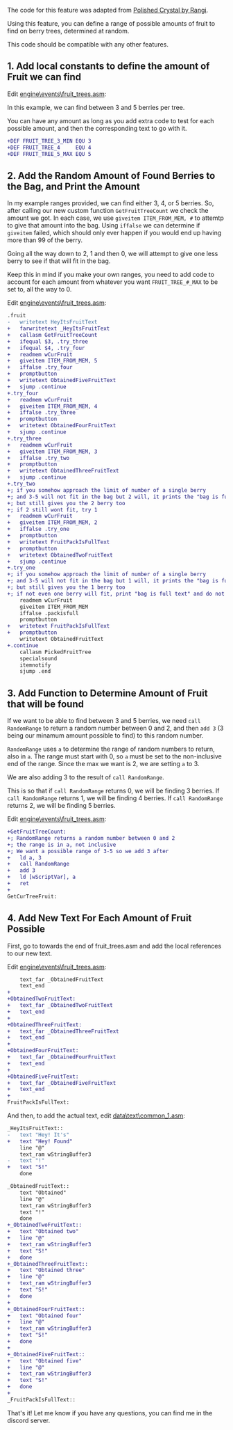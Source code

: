 
The code for this feature was adapted from [Polished Crystal by Rangi](https://github.com/Rangi42/polishedcrystal).

Using this feature, you can define a range of possible amounts of fruit to find on berry trees, determined at random.

This code should be compatible with any other features.

## 1. Add local constants to define the amount of Fruit we can find

Edit [engine\events\fruit_trees.asm](../blob/master/engine/events/fruit_trees.asm):

In this example, we can find between 3 and 5 berries per tree.

You can have any amount as long as you add extra code to test for each possible amount, and then the corresponding text to go with it.

```diff
+DEF FRUIT_TREE_3_MIN EQU 3
+DEF FRUIT_TREE_4     EQU 4
+DEF FRUIT_TREE_5_MAX EQU 5
```

## 2. Add the Random Amount of Found Berries to the Bag, and Print the Amount

In my example ranges provided, we can find either 3, 4, or 5 berries. So, after calling our new custom function ```GetFruitTreeCount``` we check the amount we got. In each case, we use ```giveitem ITEM_FROM_MEM, #``` to attemtp to give that amount into the bag. Using ```iffalse``` we can determine if ```giveitem``` failed, which should only ever happen if you would end up having more than 99 of the berry.


Going all the way down to 2, 1 and then 0, we will attempt to give one less berry to see if that will fit in the bag.

Keep this in mind if you make your own ranges, you need to add code to account for each amount from whatever you want ```FRUIT_TREE_#_MAX``` to be set to, all the way to 0.

Edit [engine\events\fruit_trees.asm](../blob/master/engine/events/fruit_trees.asm):
```diff
.fruit
-	writetext HeyItsFruitText
+	farwritetext _HeyItsFruitText
+	callasm GetFruitTreeCount
+	ifequal $3, .try_three
+	ifequal $4, .try_four
+	readmem wCurFruit
+	giveitem ITEM_FROM_MEM, 5
+	iffalse .try_four
+	promptbutton
+	writetext ObtainedFiveFruitText
+	sjump .continue
+.try_four
+	readmem wCurFruit
+	giveitem ITEM_FROM_MEM, 4
+	iffalse .try_three
+	promptbutton
+	writetext ObtainedFourFruitText
+	sjump .continue
+.try_three
+	readmem wCurFruit
+	giveitem ITEM_FROM_MEM, 3
+	iffalse .try_two
+	promptbutton
+	writetext ObtainedThreeFruitText
+	sjump .continue
+.try_two
+; if you somehow approach the limit of number of a single berry
+; and 3-5 will not fit in the bag but 2 will, it prints the "bag is full" text to let you know
+; but still gives you the 2 berry too
+; if 2 still wont fit, try 1
+	readmem wCurFruit
+	giveitem ITEM_FROM_MEM, 2
+	iffalse .try_one
+	promptbutton
+	writetext FruitPackIsFullText
+	promptbutton
+	writetext ObtainedTwoFruitText
+	sjump .continue
+.try_one
+; if you somehow approach the limit of number of a single berry
+; and 3-5 will not fit in the bag but 1 will, it prints the "bag is full" text to let you know
+; but still gives you the 1 berry too
+; if not even one berry will fit, print "bag is full text" and do not print ObtainedFruitText 
	readmem wCurFruit
	giveitem ITEM_FROM_MEM
	iffalse .packisfull
	promptbutton
+	writetext FruitPackIsFullText
+	promptbutton
	writetext ObtainedFruitText
+.continue
	callasm PickedFruitTree
	specialsound
	itemnotify
	sjump .end
```
## 3. Add Function to Determine Amount of Fruit that will be found

If we want to be able to find between 3 and 5 berries, we need ```call RandomRange``` to return a random number between 0 and 2, and then ```add 3``` (3 being our minamum amount possible to find) to this random number. 

```RandomRange``` uses ```a``` to determine the range of random numbers to return, also in ```a```. The range must start with 0, so ```a``` must be set to the non-inclusive end of the range. Since the max we want is 2, we are setting ```a``` to 3. 

We are also adding 3 to the result of ```call RandomRange```.

This is so that if ```call RandomRange``` returns 0, we will be finding 3 berries.
If ```call RandomRange``` returns 1, we will be finding 4 berries.
If ```call RandomRange``` returns 2, we will be finding 5 berries.

Edit [engine\events\fruit_trees.asm](../blob/master/engine/events/fruit_trees.asm):
```diff
+GetFruitTreeCount:
+; RandomRange returns a random number between 0 and 2
+; the range is in a, not inclusive
+; We want a possible range of 3-5 so we add 3 after
+	ld a, 3
+	call RandomRange
+	add 3
+	ld [wScriptVar], a
+	ret
+
GetCurTreeFruit:
```
## 4. Add New Text For Each Amount of Fruit Possible

First, go to towards the end of fruit_trees.asm and add the local references to our new text.

Edit [engine\events\fruit_trees.asm](../blob/master/engine/events/fruit_trees.asm):
```diff
	text_far _ObtainedFruitText
	text_end
+
+ObtainedTwoFruitText:
+	text_far _ObtainedTwoFruitText
+	text_end
+
+ObtainedThreeFruitText:
+	text_far _ObtainedThreeFruitText
+	text_end
+
+ObtainedFourFruitText:
+	text_far _ObtainedFourFruitText
+	text_end
+
+ObtainedFiveFruitText:
+	text_far _ObtainedFiveFruitText
+	text_end
+
FruitPackIsFullText:
```

And then, to add the actual text, edit [data\text\common_1.asm](../blob/master/data/text/common_1.asm):

```diff
_HeyItsFruitText::
-	text "Hey! It's"
+	text "Hey! Found"
	line "@"
	text_ram wStringBuffer3
-	text "!"
+	text "S!"
	done

_ObtainedFruitText::
	text "Obtained"
	line "@"
	text_ram wStringBuffer3
	text "!"
	done
+_ObtainedTwoFruitText::
+	text "Obtained two"
+	line "@"
+	text_ram wStringBuffer3
+	text "S!"
+	done
+_ObtainedThreeFruitText::
+	text "Obtained three"
+	line "@"
+	text_ram wStringBuffer3
+	text "S!"
+	done
+
+_ObtainedFourFruitText::
+	text "Obtained four"
+	line "@"
+	text_ram wStringBuffer3
+	text "S!"
+	done
+
+_ObtainedFiveFruitText::
+	text "Obtained five"
+	line "@"
+	text_ram wStringBuffer3
+	text "S!"
+	done
+
_FruitPackIsFullText::
```

That's it!
Let me know if you have any questions, you can find me in the discord server.


